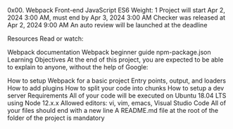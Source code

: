 0x00. Webpack
Front-end
JavaScript
ES6
 Weight: 1
 Project will start Apr 2, 2024 3:00 AM, must end by Apr 3, 2024 3:00 AM
 Checker was released at Apr 2, 2024 9:00 AM
 An auto review will be launched at the deadline


Resources
Read or watch:

Webpack documentation
Webpack beginner guide
npm-package.json
Learning Objectives
At the end of this project, you are expected to be able to explain to anyone, without the help of Google:

How to setup Webpack for a basic project
Entry points, output, and loaders
How to add plugins
How to split your code into chunks
How to setup a dev server
Requirements
All of your code will be executed on Ubuntu 18.04 LTS using Node 12.x.x
Allowed editors: vi, vim, emacs, Visual Studio Code
All of your files should end with a new line
A README.md file at the root of the folder of the project is mandatory

